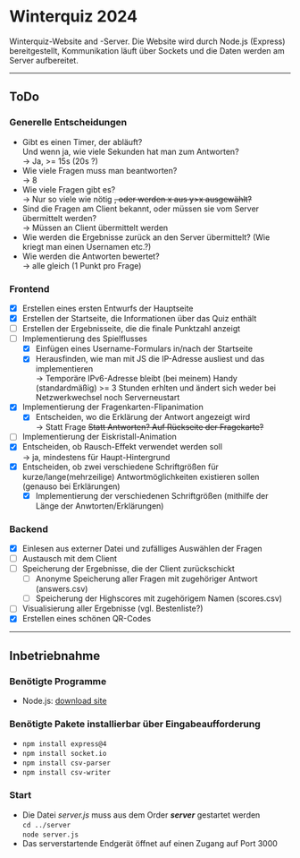 # Winterquiz 2024

Winterquiz-Website and -Server.
Die Website wird durch Node.js (Express) bereitgestellt, Kommunikation läuft über Sockets und die Daten werden am Server aufbereitet.

---

## ToDo

### Generelle Entscheidungen

* Gibt es einen Timer, der abläuft?  
    Und wenn ja, wie viele Sekunden hat man zum Antworten?  
    -> Ja, >= 15s (20s ?)
* Wie viele Fragen muss man beantworten?  
    -> 8
* Wie viele Fragen gibt es?  
    -> Nur so viele wie nötig ~~, oder werden x aus y>x ausgewählt?~~
* Sind die Fragen am Client bekannt, oder müssen sie vom Server übermittelt werden?  
    -> Müssen an Client übermittelt werden
* Wie werden die Ergebnisse zurück an den Server übermittelt? (Wie kriegt man einen Usernamen etc.?)
* Wie werden die Antworten bewertet?  
    -> alle gleich (1 Punkt pro Frage)

### Frontend

* [x] Erstellen eines ersten Entwurfs der Hauptseite
* [x] Erstellen der Startseite, die Informationen über das Quiz enthält
* [ ] Erstellen der Ergebnisseite, die die finale Punktzahl anzeigt
* [ ] Implementierung des Spielflusses  
  * [x] Einfügen eines Username-Formulars in/nach der Startseite
  * [x] Herausfinden, wie man mit JS die IP-Adresse ausliest und das implementieren  
    -> Temporäre IPv6-Adresse bleibt (bei meinem) Handy (standardmäßig) >= 3 Stunden erhlten und ändert sich weder bei Netzwerkwechsel noch Serverneustart
* [x] Implementierung der Fragenkarten-Flipanimation  
  * [x] Entscheiden, wo die Erklärung der Antwort angezeigt wird  
    -> Statt Frage ~~Statt Antworten? Auf Rückseite der Fragekarte?~~
* [ ] Implementierung der Eiskristall-Animation
* [x] Entscheiden, ob Rausch-Effekt verwendet werden soll  
    -> ja, mindestens für Haupt-Hintergrund
* [x] Entscheiden, ob zwei verschiedene Schriftgrößen für kurze/lange(mehrzeilige) Antwortmöglichkeiten existieren sollen (genauso bei Erklärungen)
  * [x] Implementierung der verschiedenen Schriftgrößen (mithilfe der Länge der Anwtorten/Erklärungen)

### Backend

* [x] Einlesen aus externer Datei und zufälliges Auswählen der Fragen
* [ ] Austausch mit dem Client
* [ ] Speicherung der Ergebnisse, die der Client zurückschickt
  * [ ] Anonyme Speicherung aller Fragen mit zugehöriger Antwort (answers.csv)
  * [ ] Speicherung der Highscores mit zugehörigem Namen (scores.csv)
* [ ] Visualisierung aller Ergebnisse (vgl. Bestenliste?)
* [x] Erstellen eines schönen QR-Codes

---

## Inbetriebnahme

### Benötigte Programme

* Node.js: [download site](https://nodejs.org/en/download "Node.js downloads")

### Benötigte Pakete installierbar über Eingabeaufforderung

* `npm install express@4`
* `npm install socket.io`
* `npm install csv-parser`
* `npm install csv-writer`

### Start

* Die Datei *server.js* muss aus dem Order ***server*** gestartet werden  
    `cd ../server`  
    `node server.js`
* Das serverstartende Endgerät öffnet auf einen Zugang auf Port 3000
